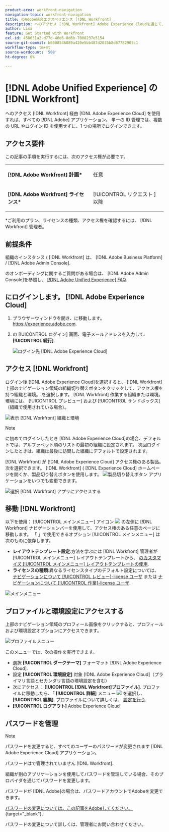 ```yaml
---
product-area: workfront-navigation
navigation-topic: workfront-navigation
title: のAdobe統合エクスペリエンス [!DNL Workfront]
description: へのアクセス [!DNL Workfront] Adobe Experience Cloudを通じて、すべてのAdobeアプリケーションをシームレスに統合された管理体験を提供します。
author: Lisa
feature: Get Started with Workfront
exl-id: 458631a2-d77d-46d6-8d6b-7008237e5154
source-git-commit: b6008546089a420e5bb487d2035b8d87782905c1
workflow-type: tm+mt
source-wordcount: '508'
ht-degree: 0%

---
```


# [!DNL Adobe Unified Experience] の [!DNL Workfront]

へのアクセス [!DNL Workfront] 経由 [!DNL Adobe Experience Cloud] を使用すれば、すべての [!DNL Adobe] アプリケーション。 単一の ID 管理では、複数の URL やログイン ID を使用せずに、1 つの場所でログインできます。

## アクセス要件

この記事の手順を実行するには、次のアクセス権が必要です。

<table style="table-layout:auto"> 
 <col> 
 <col> 
 <tbody> 
  <tr> 
   <td role="rowheader"><strong>[!DNL Adobe Workfront] 計画*</strong></td> 
   <td> <p>任意</p> </td> 
  </tr> 
  <tr> 
   <td role="rowheader"><strong>[!DNL Adobe Workfront] ライセンス*</strong></td> 
   <td> <p>[!UICONTROL リクエスト ] 以降</p> </td> 
  </tr> 
 </tbody> 
</table>

&#42;ご利用のプラン、ライセンスの種類、アクセス権を確認するには、 [!DNL Workfront] 管理者。

## 前提条件

組織のインスタンス ( [!DNL Workfront] は、 [!DNL Adobe Business Platform] / [!DNL Adobe Admin Console].

のオンボーディングに関するご質問がある場合は、 [!DNL Adobe Admin Console]を参照し、 [[!DNL Adobe Unified Experience] FAQ](/help/quicksilver/workfront-basics/navigate-workfront/workfront-navigation/unified-experience-faq.md/).

## にログインします。 [!DNL Adobe Experience Cloud]

1. ブラウザーウィンドウを開き、に移動します。 <https://experience.adobe.com>.
1. の [!UICONTROL ログイン] 画面、電子メールアドレスを入力して、 **[!UICONTROL 続行]**.

   ![ログイン先 [!DNL Adobe Experience Cloud]](assets/aec-login-page.png)

## アクセス [!DNL Workfront]

ログイン後 [!DNL Adobe Experience Cloud]を選択すると、 [!DNL Workfront] 上部のナビゲーション領域の組織切り替えボタンをクリックして、アクセス権を持つ組織と環境。 を選択します。 [!DNL Workfront] 作業する組織または環境。 環境には、 [!UICONTROL プレビュー] および [!UICONTROL サンドボックス] （組織で使用されている場合）。

![表示 [!DNL Workfront] 組織と環境](assets/aec-view-all-orgs.png)

>[!NOTE]
>
>に初めてログインしたとき [!DNL Adobe Experience Cloud]の場合、デフォルトでは、アルファベット順のリストの最初の組織に設定されます。 次回ログインしたときは、組織は最後に訪問した組織にデフォルトで設定されます。

[!DNL Workfront] が [!DNL Adobe Experience Cloud] アクセス権のある製品。 次を選択できます。 [!DNL Workfront] ( [!DNL Experience Cloud] ホームページを開くか、製品切り替えボタンを使用します。 ![製品切り替えボタン](assets/main-menu-icon.png) アプリケーションをいつでも変更できます。

![選択 [!DNL Workfront] アプリにアクセスする](assets/aec-product-switcher.png)

## 移動 [!DNL Workfront]

以下を使用： [!UICONTROL メインメニュー] アイコン ![](assets/main-menu-icon-left-nav.png) の左側に [!DNL Workfront] ナビゲーションバーを使用して、アクセス権のある任意のページに移動します。 「 」で使用できるオプション [!UICONTROL メインメニュー] は次のものに依存します。

* **レイアウトテンプレート設定**:方法を学ぶには [!DNL Workfront] 管理者が [!UICONTROL メインメニュー] レイアウトテンプレートから、 [のカスタマイズ [!UICONTROL メインメニュー] レイアウトテンプレートの使用](/help/quicksilver/administration-and-setup/customize-workfront/use-layout-templates/customize-main-menu.md).
* **ライセンスの種類**:異なるライセンスタイプのデフォルト設定については、 [ナビゲーションについて [!UICONTROL レビュー]-license ユーザ](/help/quicksilver/workfront-basics/navigate-workfront/workfront-navigation/reviewer-global-navigation-bar.md) または [ナビゲーションについて [!UICONTROL 作業]-license ユーザ](/help/quicksilver/workfront-basics/navigate-workfront/workfront-navigation/worker-global-navigation-bar.md).

![メインメニュー](assets/main-menu-options-left-nav.png)

## プロファイルと環境設定にアクセスする

上部のナビゲーション領域のプロフィール画像をクリックすると、プロフィールおよび環境設定オプションにアクセスできます。

![プロファイルメニュー](assets/aec-profile-picture-menu.png)

このメニューでは、次の操作を実行できます。

* 選択 **[!UICONTROL ダークテーマ]** フォーマット [!DNL Adobe Experience Cloud].
* 設定 **[!UICONTROL 環境設定]** 対象 [!DNL Adobe Experience Cloud]（プライマリ言語とセカンダリ言語の環境設定を含む）
* 次にアクセス： **[!UICONTROL [!DNL Workfront]プロファイル]**. プロファイルに移動したら、「 **[!UICONTROL 詳細]** メニュー ![](assets/more-icon.png) を選択し、 **[!UICONTROL 編集]**. プロファイルについて詳しくは、 [設定を行う](/help/quicksilver/workfront-basics/manage-your-account-and-profile/configuring-your-user-profile/configure-my-settings.md).
* **[!UICONTROL ログアウト]** Adobe Experience Cloud

## パスワードを管理

>[!NOTE]
>
>パスワードを変更すると、すべてのユーザーのパスワードが変更されます [!DNL Adobe Experience Cloud] アプリケーション。

パスワードはで管理されていません [!DNL Workfront].

組織が別のアプリケーションを使用してパスワードを管理している場合、そのプロバイダを通じてパスワードを変更します。

パスワードが [!DNL Adobe]の場合は、パスワードアカウントでAdobeを変更できます。

[パスワードの変更については、この記事をAdobeしてください。](https://helpx.adobe.com/manage-account/using/change-or-reset-password.html){target="_blank"}.

パスワードの変更について詳しくは、管理者にお問い合わせください。
